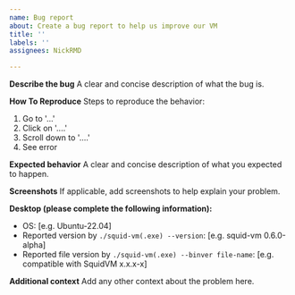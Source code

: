 ```yaml
---
name: Bug report
about: Create a bug report to help us improve our VM
title: ''
labels: ''
assignees: NickRMD

---
```


**Describe the bug**
A clear and concise description of what the bug is.

**How To Reproduce**
Steps to reproduce the behavior:
1. Go to '...'
2. Click on '....'
3. Scroll down to '....'
4. See error

**Expected behavior**
A clear and concise description of what you expected to happen.

**Screenshots**
If applicable, add screenshots to help explain your problem.

**Desktop (please complete the following information):**
 - OS: [e.g. Ubuntu-22.04]
 - Reported version by `./squid-vm(.exe) --version`: [e.g. squid-vm 0.6.0-alpha]
 - Reported file version by `./squid-vm(.exe) --binver file-name`: [e.g. compatible with SquidVM x.x.x-x]

**Additional context**
Add any other context about the problem here.
